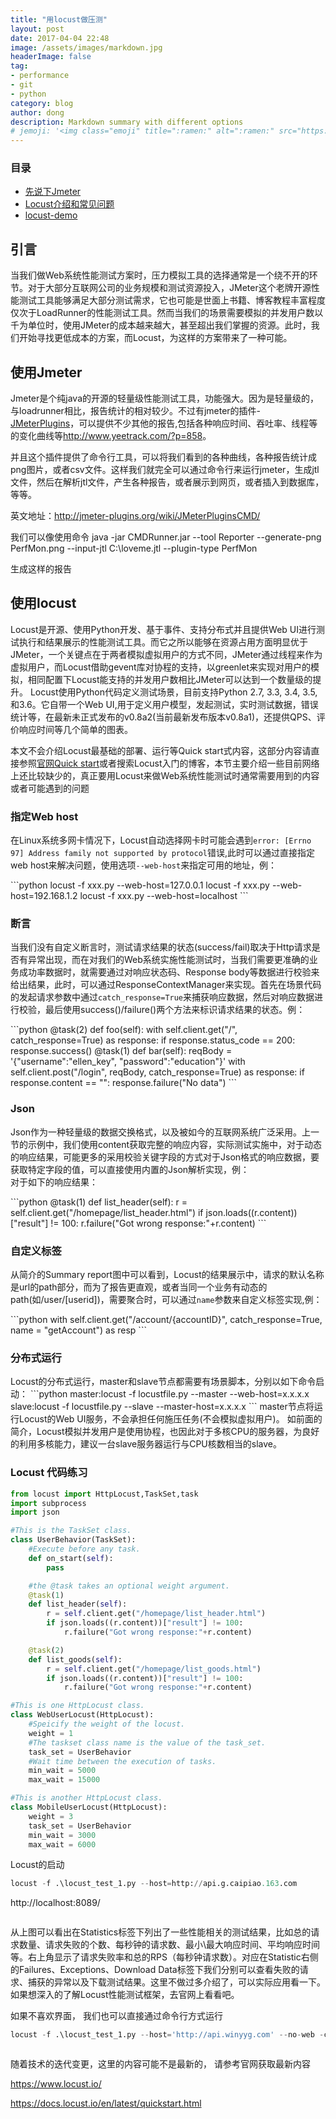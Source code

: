 ```yaml
---
title: "用locust做压测"
layout: post
date: 2017-04-04 22:48
image: /assets/images/markdown.jpg
headerImage: false
tag:
- performance
- git
- python
category: blog
author: dong
description: Markdown summary with different options
# jemoji: '<img class="emoji" title=":ramen:" alt=":ramen:" src="https://assets.github.com/images/icons/emoji/unicode/1f35c.png" height="20" width="20" align="absmiddle">'
---
```


### 目录
- [先说下Jmeter](#jmeter)
- [Locust介绍和常见问题](#locust)
- [locust-demo](#locust-demo)

<h2 id="yiny">引言</h2>
当我们做Web系统性能测试方案时，压力模拟工具的选择通常是一个绕不开的环节。对于大部分互联网公司的业务规模和测试资源投入，JMeter这个老牌开源性能测试工具能够满足大部分测试需求，它也可能是世面上书籍、博客教程丰富程度仅次于LoadRunner的性能测试工具。然而当我们的场景需要模拟的并发用户数以千为单位时，使用JMeter的成本越来越大，甚至超出我们掌握的资源。此时，我们开始寻找更低成本的方案，而Locust，为这样的方案带来了一种可能。

<h2 id="jmeter">使用Jmeter</h2>

<p>Jmeter是个纯java的开源的轻量级性能测试工具，功能强大。因为是轻量级的，与loadrunner相比，报告统计的相对较少。不过有jmeter的插件-<a href="http://jmeter-plugins.org/">JMeterPlugins</a>，可以提供不少其他的报告,包括各种响应时间、吞吐率、线程等的变化曲线等<a href="http://www.yeetrack.com/?p=858">http://www.yeetrack.com/?p=858</a>。</p>

<p>并且这个插件提供了命令行工具，可以将我们看到的各种曲线，各种报告统计成png图片，或者csv文件。这样我们就完全可以通过命令行来运行jmeter，生成jtl文件，然后在解析jtl文件，产生各种报告，或者展示到网页，或者插入到数据库，等等。<span id="more-1028"></span></p>

<p>英文地址：<a href="http://jmeter-plugins.org/wiki/JMeterPluginsCMD/">http://jmeter-plugins.org/wiki/JMeterPluginsCMD/</a></p>

<p>我们可以像使用命令 java -jar CMDRunner.jar  --tool Reporter --generate-png PerfMon.png --input-jtl  C:\loveme.jtl  --plugin-type PerfMon</p>
生成这样的报告
<img src="/assets/images/locust/jmeter.png" alt="">

<h2 id="locust">使用locust</h2>
<p>
Locust是开源、使用Python开发、基于事件、支持分布式并且提供Web UI进行测试执行和结果展示的性能测试工具。而它之所以能够在资源占用方面明显优于JMeter，一个关键点在于两者模拟虚拟用户的方式不同，JMeter通过线程来作为虚拟用户，而Locust借助gevent库对协程的支持，以greenlet来实现对用户的模拟，相同配置下Locust能支持的并发用户数相比JMeter可以达到一个数量级的提升。
Locust使用Python代码定义测试场景，目前支持Python 2.7, 3.3, 3.4, 3.5, 和3.6。它自带一个Web UI,用于定义用户模型，发起测试，实时测试数据，错误统计等，在最新未正式发布的v0.8a2(当前最新发布版本v0.8a1)，还提供QPS、评价响应时间等几个简单的图表。
</p>


<p>本文不会介绍Locust最基础的部署、运行等Quick start式内容，这部分内容请直接参照<a href="https://link.jianshu.com?t=http://docs.locust.io/en/latest/quickstart.html" target="_blank" rel="nofollow">官网Quick start</a>或者搜索Locust入门的博客，本节主要介绍一些目前网络上还比较缺少的，真正要用Locust来做Web系统性能测试时通常需要用到的内容或者可能遇到的问题</p>

<h3 id="locust-h">指定Web host</h3>
<p>在Linux系统多网卡情况下，Locust自动选择网卡时可能会遇到<code>error: [Errno 97] Address family not supported by protocol</code>错误,此时可以通过直接指定web host来解决问题，使用选项<code>--web-host</code>来指定可用的地址，例：</p>
```python
locust -f xxx.py --web-host=127.0.0.1
locust -f xxx.py --web-host=192.168.1.2
locust -f xxx.py --web-host=localhost
```


<h3 id="locust-d">断言</h3>
<p>当我们没有自定义断言时，测试请求结果的状态(success/fail)取决于Http请求是否有异常出现，而在对我们的Web系统实施性能测试时，当我们需要更准确的业务成功率数据时，就需要通过对响应状态码、Response body等数据进行校验来给出结果，此时，可以通过ResponseContextManager来实现。首先在场景代码的发起请求参数中通过<code>catch_response=True</code>来捕获响应数据，然后对响应数据进行校验，最后使用success()/failure()两个方法来标识请求结果的状态。例：</p>
```python
@task(2)
def foo(self):
    with self.client.get("/", catch_response=True) as response:
        if response.status_code == 200:
                response.success()
@task(1)
 def bar(self):
    reqBody = '{"username":"ellen_key", "password":"education"}'
    with self.client.post("/login", reqBody, catch_response=True) as response:
            if response.content == "":
                    response.failure("No data")
```

<h3 id="locust-j">Json</h3>
<p>Json作为一种轻量级的数据交换格式，以及被如今的互联网系统广泛采用。上一节的示例中，我们使用content获取完整的响应内容，实际测试实施中，对于动态的响应结果，可能更多的采用校验关键字段的方式对于Json格式的响应数据，要获取特定字段的值，可以直接使用内置的Json解析实现，例：<br>
对于如下的响应结果：</p>
```python
@task(1)
def list_header(self):
    r = self.client.get("/homepage/list_header.html")
    if json.loads((r.content))["result"] != 100:
        r.failure("Got wrong response:"+r.content)
```

<h3 id="locust-l">自定义标签</h3>
<p>从简介的Summary report图中可以看到，Locust的结果展示中，请求的默认名称是url的path部分，而为了报告更直观，或者当同一个业务有动态的path(如/user/[userid])，需要聚合时，可以通过<code>name</code>参数来自定义标签实现,例：</p>
```python
with  self.client.get("/account/{accountID}",
        catch_response=True, name = "getAccount") as resp
```

<h3 id="locust-f">分布式运行</h3>
<p>Locust的分布式运行，master和slave节点都需要有场景脚本，分别以如下命令启动：
```python
master:locust -f locustfile.py --master --web-host=x.x.x.x
slave:locust -f locustfile.py --slave --master-host=x.x.x.x
```
master节点将运行Locust的Web UI服务，不会承担任何施压任务(不会模拟虚拟用户)。
如前面的简介，Locust模拟并发用户是使用协程，也因此对于多核CPU的服务器，为良好的利用多核能力，建议一台slave服务器运行与CPU核数相当的slave。
</p>

<h3 id ='locust-demo'>Locust 代码练习</h3>

```python
from locust import HttpLocust,TaskSet,task
import subprocess
import json

#This is the TaskSet class.
class UserBehavior(TaskSet):
    #Execute before any task.
    def on_start(self):
        pass

    #the @task takes an optional weight argument.
    @task(1)
    def list_header(self):
        r = self.client.get("/homepage/list_header.html")
        if json.loads((r.content))["result"] != 100:
            r.failure("Got wrong response:"+r.content)

    @task(2)
    def list_goods(self):
        r = self.client.get("/homepage/list_goods.html")
        if json.loads((r.content))["result"] != 100:
            r.failure("Got wrong response:"+r.content)

#This is one HttpLocust class.
class WebUserLocust(HttpLocust):
    #Speicify the weight of the locust.
    weight = 1
    #The taskset class name is the value of the task_set.
    task_set = UserBehavior
    #Wait time between the execution of tasks.
    min_wait = 5000
    max_wait = 15000

#This is another HttpLocust class.
class MobileUserLocust(HttpLocust):
    weight = 3
    task_set = UserBehavior
    min_wait = 3000
    max_wait = 6000
```
Locust的启动
```python
locust -f .\locust_test_1.py --host=http://api.g.caipiao.163.com
```
http://localhost:8089/
<img src="/assets/images/locust/locust-demo-start.png" alt="">

<img src="/assets/images/locust/locust-demo-result.png" alt="">
<p>
从上图可以看出在Statistics标签下列出了一些性能相关的测试结果，比如总的请求数量、请求失败的个数、每秒钟的请求数、最小\最大响应时间、平均响应时间等。右上角显示了请求失败率和总的RPS（每秒钟请求数）。对应在Statistic右侧的Failures、Exceptions、Download Data标签下我们分别可以查看失败的请求、捕获的异常以及下载测试结果。这里不做过多介绍了，可以实际应用看一下。如果想深入的了解Locust性能测试框架，去官网上看看吧。
</p>

如果不喜欢界面， 我们也可以直接通过命令行方式运行
```python
locust -f .\locust_test_1.py --host='http://api.winyyg.com' --no-web -c 1000 -r 10 -n 1000
```
<img src="/assets/images/locust/locust-demo-cmd.png" alt="">

随着技术的迭代变更，这里的内容可能不是最新的， 请参考官网获取最新内容

<https://www.locust.io/>

<https://docs.locust.io/en/latest/quickstart.html>
